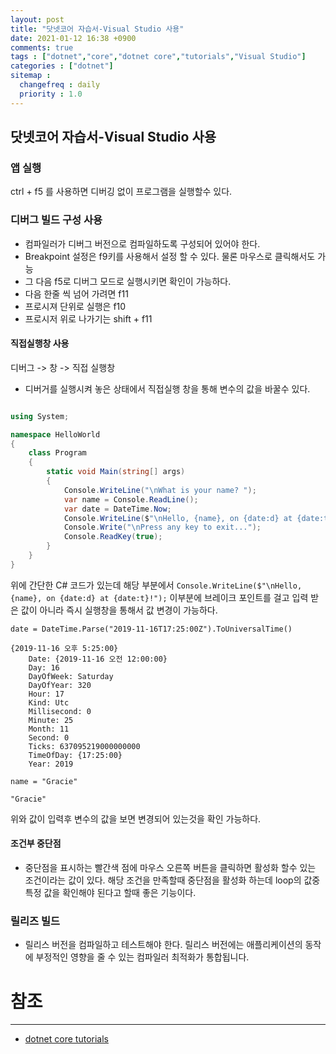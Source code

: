 ```yaml
---
layout: post
title: "닷넷코어 자습서-Visual Studio 사용"
date: 2021-01-12 16:38 +0900
comments: true
tags : ["dotnet","core","dotnet core","tutorials","Visual Studio"]
categories : ["dotnet"]
sitemap :
  changefreq : daily
  priority : 1.0
---
```


## 닷넷코어 자습서-Visual Studio 사용

### 앱 실행

ctrl + f5 를 사용하면 디버깅 없이 프로그램을 실행할수 있다.

### 디버그 빌드 구성 사용

* 컴파일러가 디버그 버전으로 컴파일하도록 구성되어 있어야 한다.
* Breakpoint 설정은 f9키를 사용해서 설정 할 수 있다. 물론 마우스로 클릭해서도 가능
* 그 다음 f5로 디버그 모드로 실행시키면 확인이 가능하다. 
* 다음 한줄 씩 넘어 가려면 f11 
* 프로시져 단위로 실행은 f10
* 프로시저 위로 나가기는 shift + f11

#### 직접실행창 사용

디버그 -> 창 -> 직접 실행창

* 디버거를 실행시켜 놓은 상태에서 직접실행 창을 통해 변수의 값을 바꿀수 있다.

```C#

using System;

namespace HelloWorld
{
    class Program
    {
        static void Main(string[] args)
        {
            Console.WriteLine("\nWhat is your name? ");
            var name = Console.ReadLine();
            var date = DateTime.Now;
            Console.WriteLine($"\nHello, {name}, on {date:d} at {date:t}!");
            Console.Write("\nPress any key to exit...");
            Console.ReadKey(true);
        }
    }
}


```

위에 간단한 C# 코드가 있는데 해당 부분에서 `Console.WriteLine($"\nHello, {name}, on {date:d} at {date:t}!");` 이부분에 브레이크 포인트를 걸고
입력 받은 값이 아니라 즉시 실행창을 통해서 값 변경이 가능하다.

```
date = DateTime.Parse("2019-11-16T17:25:00Z").ToUniversalTime()

{2019-11-16 오후 5:25:00}
    Date: {2019-11-16 오전 12:00:00}
    Day: 16
    DayOfWeek: Saturday
    DayOfYear: 320
    Hour: 17
    Kind: Utc
    Millisecond: 0
    Minute: 25
    Month: 11
    Second: 0
    Ticks: 637095219000000000
    TimeOfDay: {17:25:00}
    Year: 2019

name = "Gracie"

"Gracie"
```

위와 값이 입력후 변수의 값을 보면 변경되어 있는것을 확인 가능하다.

#### 조건부 중단점

* 중단점을 표시하는 빨간색 점에 마우스 오른쪽 버튼을 클릭하면 활성화 할수 있는 조건이라는 값이 있다.
해당 조건을 만족할때 중단점을 활성화 하는데 loop의 값중 특정 값을 확인해야 된다고 할때 좋은 기능이다.


### 릴리즈 빌드

*  릴리스 버전을 컴파일하고 테스트해야 한다. 릴리스 버전에는 애플리케이션의 동작에 부정적인 영향을 줄 수 있는 컴파일러 최적화가 통합됩니다. 

# 참조
-----
* [dotnet core tutorials](https://docs.microsoft.com/ko-kr/dotnet/core/tutorials/)


